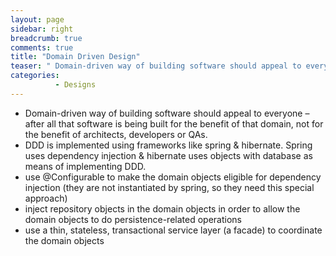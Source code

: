 ```yaml
---
layout: page
sidebar: right
breadcrumb: true
comments: true
title: "Domain Driven Design"
teaser: " Domain-driven way of building software should appeal to everyone – after all that software is being built for the benefit of that domain, not for the benefit of architects, developers or QAs."
categories:
          - Designs
---
```


- Domain-driven way of building software should appeal to everyone – after all that software is being built for the benefit of that domain, not for the benefit of architects, developers or QAs.
- DDD is implemented using frameworks like spring & hibernate. Spring uses dependency injection & hibernate uses objects with database as means of implementing DDD.
- use @Configurable to make the domain objects eligible for dependency injection (they are not instantiated by spring, so they need this special approach)
- inject repository objects in the domain objects in order to allow the domain objects to do persistence-related operations
- use a thin, stateless, transactional service layer (a facade) to coordinate the domain objects
